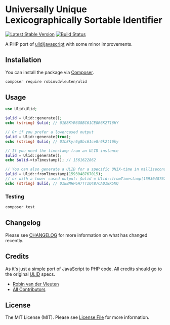 # Universally Unique Lexicographically Sortable Identifier

[![Latest Stable Version](https://poser.pugx.org/robinvdvleuten/ulid/v/stable)](https://packagist.org/packages/robinvdvleuten/ulid)
[![Build Status](https://travis-ci.org/robinvdvleuten/php-ulid.svg?branch=master)](https://travis-ci.org/robinvdvleuten/php-ulid)

A PHP port of [ulid/javascript](https://github.com/ulid/javascript) with some minor improvements.

## Installation

You can install the package via [Composer](https://getcomposer.org).

```bash
composer require robinvdvleuten/ulid
```

## Usage

```php
use Ulid\Ulid;

$ulid = Ulid::generate();
echo (string) $ulid; // 01B8KYR6G8BC61CE8R6K2T16HY

// Or if you prefer a lowercased output
$ulid = Ulid::generate(true);
echo (string) $ulid; // 01b8kyr6g8bc61ce8r6k2t16hy

// If you need the timestamp from an ULID instance
$ulid = Ulid::generate();
echo $ulid->toTimestamp(); // 1561622862

// You can also generate a ULID for a specific UNIX-time in milliseconds
$ulid = Ulid::fromTimestamp(1593048767015);
// or with a lower cased output: $ulid = Ulid::fromTimestamp(1593048767015, true);
echo (string) $ulid; // 01EBMHP6H7TT1Q4B7CA018K5MQ
```

### Testing

``` bash
composer test
```

## Changelog

Please see [CHANGELOG](CHANGELOG.md) for more information on what has changed recently.

## Credits

As it's just a simple port of JavaScript to PHP code. All credits should go to the original [ULID](https://github.com/ulid/spec) specs.

- [Robin van der Vleuten](https://github.com/robinvdvleuten)
- [All Contributors](../../contributors)

## License

The MIT License (MIT). Please see [License File](LICENSE) for more information.
